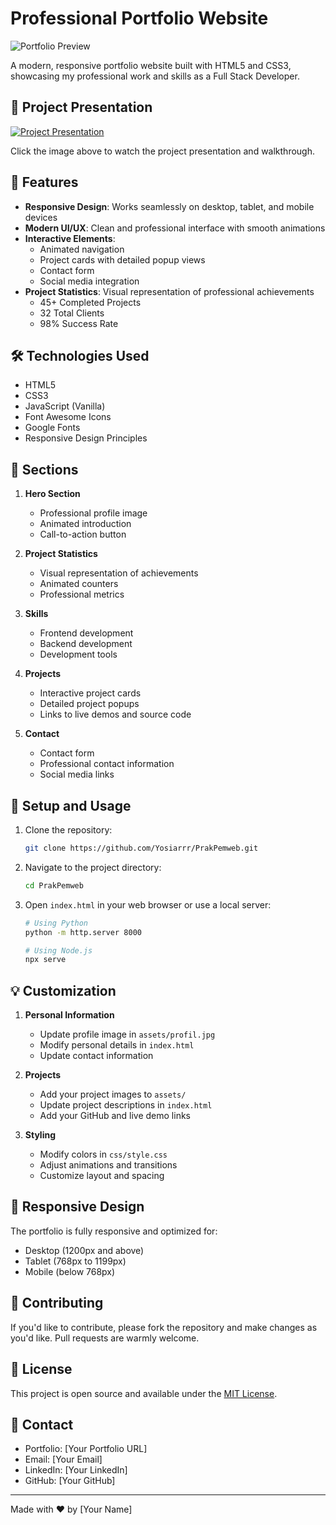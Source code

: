 # Professional Portfolio Website

![Portfolio Preview](assets/preview.png)

A modern, responsive portfolio website built with HTML5 and CSS3, showcasing my professional work and skills as a Full Stack Developer.

## 🎥 Project Presentation

[![Project Presentation](https://img.youtube.com/vi/YOUR_VIDEO_ID/maxresdefault.jpg)](https://www.youtube.com/watch?v=YOUR_VIDEO_ID)

Click the image above to watch the project presentation and walkthrough.

## 🌟 Features

- **Responsive Design**: Works seamlessly on desktop, tablet, and mobile devices
- **Modern UI/UX**: Clean and professional interface with smooth animations
- **Interactive Elements**: 
  - Animated navigation
  - Project cards with detailed popup views
  - Contact form
  - Social media integration
- **Project Statistics**: Visual representation of professional achievements
  - 45+ Completed Projects
  - 32 Total Clients
  - 98% Success Rate

## 🛠️ Technologies Used

- HTML5
- CSS3
- JavaScript (Vanilla)
- Font Awesome Icons
- Google Fonts
- Responsive Design Principles

## 📱 Sections

1. **Hero Section**
   - Professional profile image
   - Animated introduction
   - Call-to-action button

2. **Project Statistics**
   - Visual representation of achievements
   - Animated counters
   - Professional metrics

3. **Skills**
   - Frontend development
   - Backend development
   - Development tools

4. **Projects**
   - Interactive project cards
   - Detailed project popups
   - Links to live demos and source code

5. **Contact**
   - Contact form
   - Professional contact information
   - Social media links

## 🚀 Setup and Usage

1. Clone the repository:
   ```bash
   git clone https://github.com/Yosiarrr/PrakPemweb.git
   ```

2. Navigate to the project directory:
   ```bash
   cd PrakPemweb
   ```

3. Open `index.html` in your web browser or use a local server:
   ```bash
   # Using Python
   python -m http.server 8000

   # Using Node.js
   npx serve
   ```

## 💡 Customization

1. **Personal Information**
   - Update profile image in `assets/profil.jpg`
   - Modify personal details in `index.html`
   - Update contact information

2. **Projects**
   - Add your project images to `assets/`
   - Update project descriptions in `index.html`
   - Add your GitHub and live demo links

3. **Styling**
   - Modify colors in `css/style.css`
   - Adjust animations and transitions
   - Customize layout and spacing

## 📱 Responsive Design

The portfolio is fully responsive and optimized for:
- Desktop (1200px and above)
- Tablet (768px to 1199px)
- Mobile (below 768px)

## 🤝 Contributing

If you'd like to contribute, please fork the repository and make changes as you'd like. Pull requests are warmly welcome.

## 📄 License

This project is open source and available under the [MIT License](LICENSE).

## 👤 Contact

- Portfolio: [Your Portfolio URL]
- Email: [Your Email]
- LinkedIn: [Your LinkedIn]
- GitHub: [Your GitHub]

---
Made with ❤️ by [Your Name]